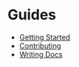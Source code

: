 # Guides

- [Getting Started](/guide/getting-started.md)
- [Contributing](/guide/contributing.md)
- [Writing Docs](/guide/generate-docs.md)